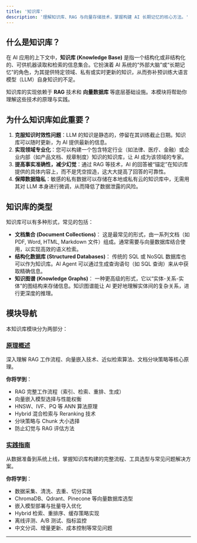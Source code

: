 ```yaml
---
title: '知识库'
description: '理解知识库、RAG 与向量存储技术，掌握构建 AI 长期记忆的核心方法。'
---
```


## 什么是知识库？

在 AI 应用的上下文中，**知识库 (Knowledge Base)** 是指一个结构化或非结构化的、可供机器读取和检索的信息集合。它扮演着 AI 系统的“外部大脑”或“长期记忆”的角色，为其提供特定领域、私有或实时更新的知识，从而弥补预训练大语言模型（LLM）自身知识的不足。

知识库的实现依赖于 **RAG** 技术和 **向量数据库** 等底层基础设施。本模块将帮助你理解这些技术的原理与实践。

## 为什么知识库如此重要？

1.  **克服知识时效性问题**：LLM 的知识是静态的，停留在其训练截止日期。知识库可以随时更新，为 AI 提供最新的信息。
2.  **实现领域专业化**：您可以构建一个包含特定行业（如法律、医疗、金融）或企业内部（如产品文档、规章制度）知识的知识库，让 AI 成为该领域的专家。
3.  **提高事实准确性，减少幻觉**：通过 RAG 等技术，AI 的回答被“锚定”在知识库提供的具体内容上，而不是凭空捏造，这大大提高了回答的可靠性。
4.  **保障数据隐私**：敏感的私有数据可以存储在本地或私有云的知识库中，无需用其对 LLM 本身进行微调，从而降低了数据泄露的风险。

## 知识库的类型

知识库可以有多种形式，常见的包括：

- **文档集合 (Document Collections)**：
  这是最常见的形式，由一系列文档（如 PDF, Word, HTML, Markdown 文件）组成。通常需要与向量数据库结合使用，以实现高效的语义检索。
- **结构化数据库 (Structured Databases)**：
  传统的 SQL 或 NoSQL 数据库也可以作为知识库。AI Agent 可以通过生成查询语句（如 SQL 查询）来从中获取精确信息。
- **知识图谱 (Knowledge Graphs)**：
  一种更高级的形式，它以“实体-关系-实体”的图结构来存储信息。知识图谱能让 AI 更好地理解实体间的复杂关系，进行更深度的推理。

## 模块导航

本知识库模块分为两部分：

### [原理概述](/advanced/knowledge-bases/principles)

深入理解 RAG 工作流程、向量嵌入技术、近似检索算法、文档分块策略等核心原理。

**你将学到**：

- RAG 完整工作流程（索引、检索、重排、生成）
- 向量嵌入模型选择与性能权衡
- HNSW、IVF、PQ 等 ANN 算法原理
- Hybrid 混合检索与 Reranking 技术
- 分块策略与 Chunk 大小选择
- 防止幻觉与 RAG 评估方法

### [实践指南](/advanced/knowledge-bases/implementation)

从数据准备到系统上线，掌握知识库构建的完整流程、工具选型与常见问题解决方案。

**你将学到**：

- 数据采集、清洗、去重、切分实践
- ChromaDB、Qdrant、Pinecone 等向量数据库选型
- 嵌入模型部署与批量导入优化
- Hybrid 检索、重排序、缓存策略实现
- 离线评测、A/B 测试、指标监控
- 中文分词、增量更新、成本控制等常见问题

---
